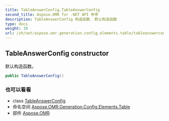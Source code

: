 ```yaml
---
title: TableAnswerConfig.TableAnswerConfig
second_title: Aspose.OMR for .NET API 参考
description: TableAnswerConfig 构造函数. 默认构造函数
type: docs
weight: 10
url: /zh/net/aspose.omr.generation.config.elements.table/tableanswerconfig/tableanswerconfig/
---
```

## TableAnswerConfig constructor

默认构造函数。

```csharp
public TableAnswerConfig()
```

### 也可以看看

* class [TableAnswerConfig](../)
* 命名空间 [Aspose.OMR.Generation.Config.Elements.Table](../../tableanswerconfig/)
* 部件 [Aspose.OMR](../../../)


